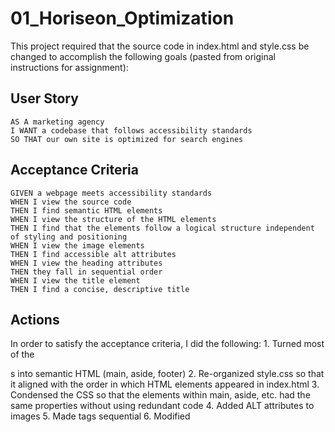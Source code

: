 # 01_Horiseon_Optimization

This project required that the source code in index.html and style.css be changed to accomplish the following goals (pasted from original instructions for assignment): 

## User Story

```
AS A marketing agency
I WANT a codebase that follows accessibility standards
SO THAT our own site is optimized for search engines
```

## Acceptance Criteria

```
GIVEN a webpage meets accessibility standards
WHEN I view the source code
THEN I find semantic HTML elements
WHEN I view the structure of the HTML elements
THEN I find that the elements follow a logical structure independent of styling and positioning
WHEN I view the image elements
THEN I find accessible alt attributes
WHEN I view the heading attributes
THEN they fall in sequential order
WHEN I view the title element
THEN I find a concise, descriptive title
```
## Actions

In order to satisfy the acceptance criteria, I did the following: 
    1. Turned most of the <div>s into semantic HTML (main, aside, footer)
    2. Re-organized style.css so that it aligned with the order in which HTML elements appeared in index.html
    3. Condensed the CSS so that the elements within main, aside, etc. had the same properties without using redundant code
    4. Added ALT attributes to images
    5. Made <h> tags sequential 
    6. Modified <title>
    7. I utilized the command line tools with Github to upload my project and make it live

## URL

My GitHub repository is live at the following address: https://sg0703.github.io/01_Horiseon_Optimization/

